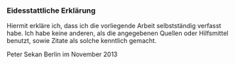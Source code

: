 ### Eidesstattliche Erklärung
Hiermit erkläre ich, dass ich die vorliegende Arbeit selbstständig verfasst habe. Ich habe keine anderen, als die angegebenen Quellen oder Hilfsmittel benutzt, sowie Zitate als solche kenntlich gemacht.

Peter Sekan
Berlin im November 2013 
